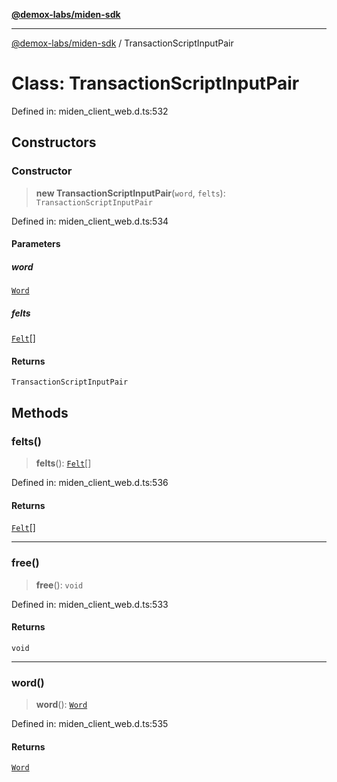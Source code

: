 [**@demox-labs/miden-sdk**](../README.md)

***

[@demox-labs/miden-sdk](../README.md) / TransactionScriptInputPair

# Class: TransactionScriptInputPair

Defined in: miden\_client\_web.d.ts:532

## Constructors

### Constructor

> **new TransactionScriptInputPair**(`word`, `felts`): `TransactionScriptInputPair`

Defined in: miden\_client\_web.d.ts:534

#### Parameters

##### word

[`Word`](Word.md)

##### felts

[`Felt`](Felt.md)[]

#### Returns

`TransactionScriptInputPair`

## Methods

### felts()

> **felts**(): [`Felt`](Felt.md)[]

Defined in: miden\_client\_web.d.ts:536

#### Returns

[`Felt`](Felt.md)[]

***

### free()

> **free**(): `void`

Defined in: miden\_client\_web.d.ts:533

#### Returns

`void`

***

### word()

> **word**(): [`Word`](Word.md)

Defined in: miden\_client\_web.d.ts:535

#### Returns

[`Word`](Word.md)
